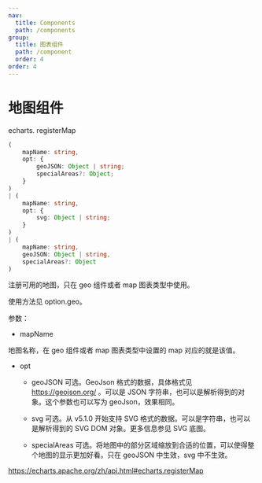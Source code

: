 ```yaml
---
nav:
  title: Components
  path: /components
group:
  title: 图表组件
  path: /component
  order: 4
order: 4
---
```


# 地图组件

echarts. registerMap

```ts
(
    mapName: string,
    opt: {
        geoJSON: Object | string;
        specialAreas?: Object;
    }
)
| (
    mapName: string,
    opt: {
        svg: Object | string;
    }
)
| (
    mapName: string,
    geoJSON: Object | string,
    specialAreas?: Object
)
```

注册可用的地图，只在 geo 组件或者 map 图表类型中使用。

使用方法见 option.geo。

参数：

- mapName

地图名称，在 geo 组件或者 map 图表类型中设置的 map 对应的就是该值。

- opt

  - geoJSON 可选。GeoJson 格式的数据，具体格式见 https://geojson.org/ 。可以是 JSON 字符串，也可以是解析得到的对象。这个参数也可以写为 geoJson，效果相同。

  - svg 可选。从 v5.1.0 开始支持 SVG 格式的数据。可以是字符串，也可以是解析得到的 SVG DOM 对象。更多信息参见 SVG 底图。

  - specialAreas 可选。将地图中的部分区域缩放到合适的位置，可以使得整个地图的显示更加好看。只在 geoJSON 中生效，svg 中不生效。

<code src='./index.tsx'></code>

https://echarts.apache.org/zh/api.html#echarts.registerMap
